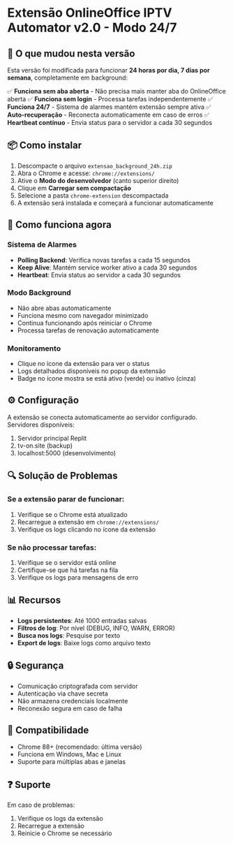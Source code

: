 # Extensão OnlineOffice IPTV Automator v2.0 - Modo 24/7

## 🚀 O que mudou nesta versão

Esta versão foi modificada para funcionar **24 horas por dia, 7 dias por semana**, completamente em background:

✅ **Funciona sem aba aberta** - Não precisa mais manter aba do OnlineOffice aberta
✅ **Funciona sem login** - Processa tarefas independentemente 
✅ **Funciona 24/7** - Sistema de alarmes mantém extensão sempre ativa
✅ **Auto-recuperação** - Reconecta automaticamente em caso de erros
✅ **Heartbeat contínuo** - Envia status para o servidor a cada 30 segundos

## 📦 Como instalar

1. Descompacte o arquivo `extensao_background_24h.zip`
2. Abra o Chrome e acesse: `chrome://extensions/`
3. Ative o **Modo do desenvolvedor** (canto superior direito)
4. Clique em **Carregar sem compactação**
5. Selecione a pasta `chrome-extension` descompactada
6. A extensão será instalada e começará a funcionar automaticamente

## 🔧 Como funciona agora

### Sistema de Alarmes
- **Polling Backend**: Verifica novas tarefas a cada 15 segundos
- **Keep Alive**: Mantém service worker ativo a cada 30 segundos  
- **Heartbeat**: Envia status ao servidor a cada 30 segundos

### Modo Background
- Não abre abas automaticamente
- Funciona mesmo com navegador minimizado
- Continua funcionando após reiniciar o Chrome
- Processa tarefas de renovação automaticamente

### Monitoramento
- Clique no ícone da extensão para ver o status
- Logs detalhados disponíveis no popup da extensão
- Badge no ícone mostra se está ativo (verde) ou inativo (cinza)

## ⚙️ Configuração

A extensão se conecta automaticamente ao servidor configurado. Servidores disponíveis:
1. Servidor principal Replit
2. tv-on.site (backup)
3. localhost:5000 (desenvolvimento)

## 🔍 Solução de Problemas

### Se a extensão parar de funcionar:
1. Verifique se o Chrome está atualizado
2. Recarregue a extensão em `chrome://extensions/`
3. Verifique os logs clicando no ícone da extensão

### Se não processar tarefas:
1. Verifique se o servidor está online
2. Certifique-se que há tarefas na fila
3. Verifique os logs para mensagens de erro

## 📊 Recursos

- **Logs persistentes**: Até 1000 entradas salvas
- **Filtros de log**: Por nível (DEBUG, INFO, WARN, ERROR)
- **Busca nos logs**: Pesquise por texto
- **Export de logs**: Baixe logs como arquivo texto

## 🔒 Segurança

- Comunicação criptografada com servidor
- Autenticação via chave secreta
- Não armazena credenciais localmente
- Reconexão segura em caso de falha

## 📱 Compatibilidade

- Chrome 88+ (recomendado: última versão)
- Funciona em Windows, Mac e Linux
- Suporte para múltiplas abas e janelas

## ❓ Suporte

Em caso de problemas:
1. Verifique os logs da extensão
2. Recarregue a extensão
3. Reinicie o Chrome se necessário